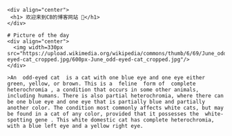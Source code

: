 
    <div align="center">
     <h1> 欢迎来到CB的博客网站 👋</h1>
    </div>
   
    # Picture of the day
    <div align="center">
      <img width=330px src="https://upload.wikimedia.org/wikipedia/commons/thumb/6/69/June_odd-eyed-cat_cropped.jpg/600px-June_odd-eyed-cat_cropped.jpg"/>
    </div>
    
    >An  odd-eyed cat  is a cat with one blue eye and one eye either green, yellow, or brown. This is a  feline  form of  complete heterochromia , a condition that occurs in some other animals, including humans. There is also partial heterochromia, where there can be one blue eye and one eye that is partially blue and partially another color. The condition most commonly affects white cats, but may be found in a cat of any color, provided that it possesses the  white-spotting gene . This white domestic cat has complete heterochromia, with a blue left eye and a yellow right eye.

  
    